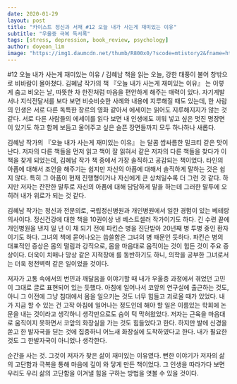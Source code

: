 ```yaml
---
date: 2020-01-29
layout: post
title: "카이스트 정신과 서재_#12 오늘 내가 사는게 재미있는 이유"
subtitle: "우울증 극복 독서록"
tags: [stress, depression, book_review, psychology]
author: doyeon_lim
image: "https://img1.daumcdn.net/thumb/R800x0/?scode=mtistory2&fname=https%3A%2F%2Ft1.daumcdn.net%2Fcfile%2Ftistory%2F2652F948593A85BB07"
---
```


#12 오늘 내가 사는게 재미있는 이유 / 김혜남
 책을 읽는 오늘, 강한 태풍이 불어 창밖으로 비바람이 몰아쳤다. 김혜남 작가의 책 『오늘 내가 사는게 재미있는 이유』 는 이렇게 춥고 비오는 날, 따뜻한 차 한잔처럼 마음을 편안하게 해주는 매력이 있다. 자기계발서나 지식전달서를 보다 보면 비슷비슷한 사례와 내용에 지루해질 때도 있는데, 한 사람의 인생은 서로 다른 독특한 장르의 영화 같아서 에세이는 읽어도 지루해지지가 않는 것 같다. 서로 다른 사람들의 에세이를 읽다 보면 내 인생에도 끼워 넣고 싶은 멋진 명장면이 있기도 하고 함께 보듬고 울어주고 싶은 슬픈 장면들까지 모두 하나하나 새롭다. 

김혜남 작가의 『오늘 내가 사는게 재미있는 이유』 는 달콤 쌉싸름한 밀크티 같은 맛이 난다. 저자의 다른 책들을 먼저 읽고 책이 잘 읽혀서 같은 저자의 다른 책들을 찾다가 이 책을 찾게 되었는데, 김혜남 작가 책 중에서 가장 솔직하고 공감되는 책이었다. 타인의 아픔에 대해서 조언을 해주기는 쉽지만 자신의 아픔에 대해서 솔직하게 말하는 것은 쉽지 않다. 특히 그 아픔이 현재 진행형이거나 자신에게 큰 상처일수록 더 그런 것 같다. 하지만 저자는 잔잔한 말투로 자신의 아픔에 대해 담담하게 말을 하는데 그러한 말투에 오히려 내가 위로가 되는 것 같다.

김혜남 작가는 정신과 전문의로, 국립정신병원과 개인병원에서 일한 경험이 있는 베테랑 의사이다. 정신건강에 대한 책을 10권이상 낸 베스트셀러 작가이기도 하다. 긴 수련 끝에 개인병원을 낸지 일 년 이 채 되기 전에 파킨슨 병을 진단받아 20년째 병 투병 중인 환자이기도 하다. 그녀의 책에 묻어나오는 씁쓸함은 그녀의 병 때문인 듯하다. 파킨슨 병의 대표적인 증상은 몸의 떨림과 강직으로, 몸을 마음대로 움직이는 것이 힘든 것이 주요 증상이다. 더욱이 치매나 망상 같은 지적장애 를 동반하기도 하니, 의학을 공부한 그녀로서는 더욱 청천벽력 같은 일이었을 것이다.

저자가 고통 속에서의 번민과 깨달음을 이야기할 때 내가 우울증 과정에서 겪었던 고민이 그대로 글로 표현되어 있는 듯했다. 아침에 일어나서 코앞의 연구실에 출근하는 것도, 아니 그 이전에 그냥 침대에서 몸을 일으키는 것도 너무 힘들고 괴로울 때가 있었다. 내가 지금 할 수 있는 건 고작 아침에 일어나는 정도인데 해야 할 일은 이름있는 학회에 논문을 내는 것이라고 생각하니 생각만으로도 숨이 턱 막혀왔었다. 저자는 근육을 마음대로 움직이지 못하면서 코앞의 화장실을 가는 것도 힘들었다고 한다. 하지만 발에 신경을 쏟고 한 발자국을 딛는 것에 집중하니 어느새 화장실에 도착하였다고 한다. 내가 필요한 것도 그 한발자국이 아니었나 생각한다.

순간을 사는 것. 그것이 저자가 찾은 삶이 재미있는 이유였다. 뻔한 이야기가 저자의 삶의 고단함과 극복을 통해 마음에 깊이 와 닿게 만든 책이었다. 그 인생을 따라가다 보면 우리도 우리 삶의 고단함을 이겨낼 힘을 구하는 방법을 엿볼 수 있을 것이다.
